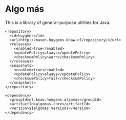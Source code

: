 # Algo más

This is a library of general-purpose utilities for Java.

    <repository>
      <id>huygens</id>
      <url>http://maven.huygens.knaw.nl/repository/</url>
      <releases>
        <enabled>true</enabled>
        <updatePolicy>always</updatePolicy>
        <checksumPolicy>warn</checksumPolicy>
      </releases>
      <snapshots>
        <enabled>true</enabled>
        <updatePolicy>always</updatePolicy>
        <checksumPolicy>fail</checksumPolicy>
      </snapshots>
    </repository>
    
    <dependency>
      <groupId>nl.knaw.huygens.algomas</groupId>
      <artifactId>algomas-core</artifactId>
      <version>${algomas.version}</version>
    </dependency>
